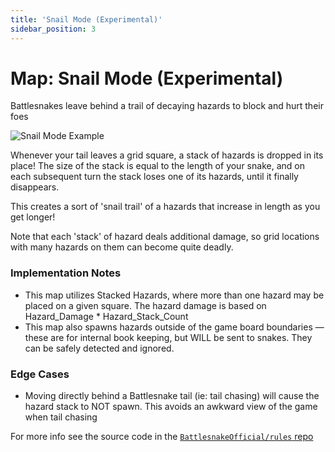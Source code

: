 ```yaml
---
title: 'Snail Mode (Experimental)'
sidebar_position: 3
---
```


# Map: Snail Mode (Experimental)

Battlesnakes leave behind a trail of decaying hazards to block and hurt their foes

![Snail Mode Example](/img/SnailMode.gif)

Whenever your tail leaves a grid square, a stack of hazards is dropped in its place! The size of the stack is equal to the length of your snake, and on each subsequent turn the stack loses one of its hazards, until it finally disappears.

This creates a sort of 'snail trail' of a hazards that increase in length as you get longer!

Note that each 'stack' of hazard deals additional damage, so grid locations with many hazards on them can become quite deadly.

### Implementation Notes

- This map utilizes Stacked Hazards, where more than one hazard may be placed on a given square. The hazard damage is based on Hazard_Damage * Hazard_Stack_Count
- This map also spawns hazards outside of the game board boundaries &mdash; these are for internal book keeping, but WILL be sent to snakes. They can be safely detected and ignored.

### Edge Cases

- Moving directly behind a Battlesnake tail (ie: tail chasing) will cause the hazard stack to NOT spawn. This avoids an awkward view of the game when tail chasing

For more info see the source code in the [`BattlesnakeOfficial/rules` repo](https://github.com/BattlesnakeOfficial/rules/blob/main/maps/snail_mode.go)
